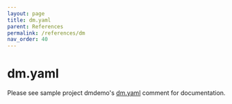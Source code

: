 ```yaml
---
layout: page
title: dm.yaml
parent: References
permalink: /references/dm
nav_order: 40
---
```


# dm.yaml

Please see sample project dmdemo's [dm.yaml](https://github.com/digimakergo/dmdemo/blob/master/configs/dm.yaml) comment for documentation.
